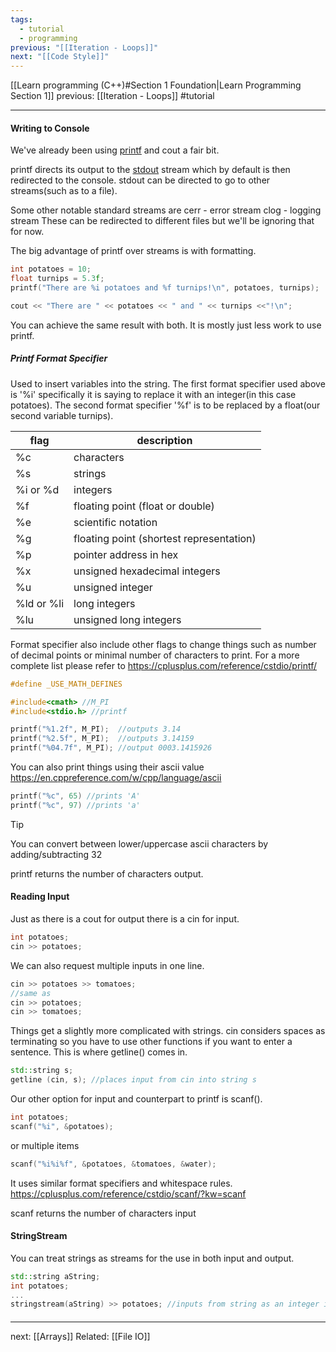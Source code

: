 ```yaml
---
tags:
  - tutorial
  - programming
previous: "[[Iteration - Loops]]"
next: "[[Code Style]]"
---
```

[[Learn programming (C++)#Section 1 Foundation|Learn Programming Section 1]]  previous: [[Iteration - Loops]]   #tutorial

---
#### Writing to Console

We've already been using [printf](https://cplusplus.com/reference/cstdio/printf/) and cout a fair bit. 

printf directs its output to the [stdout](https://cplusplus.com/reference/cstdio/stdout/) stream which by default is then redirected to the console. stdout can be directed to go to other streams(such as to a file).

Some other notable standard streams are 
cerr - error stream
clog - logging stream
These can be redirected to different files but we'll be ignoring that for now.

The big advantage of printf over streams is with formatting.
```cpp
int potatoes = 10;
float turnips = 5.3f;
printf("There are %i potatoes and %f turnips!\n", potatoes, turnips);

cout << "There are " << potatoes << " and " << turnips <<"!\n";
```
You can  achieve the same result with both. It is mostly just less work to use printf.

##### Printf  Format Specifier
Used to insert variables into the string. The first format specifier used above is '%i' specifically it is saying to replace it with an integer(in this case potatoes). The second format specifier '%f' is to be replaced by a float(our second variable turnips).

| flag | description |
| ---- | ----------- |
| %c | characters |
|%s | strings  |
|%i or %d | integers|
|%f | floating point (float or double)|
|%e | scientific notation|
|%g | floating point (shortest representation)|
|%p | pointer address in hex|
|%x | unsigned hexadecimal integers|
|%u | unsigned integer|
|%ld or %li | long integers|
|%lu | unsigned long integers   |

Format specifier also include other flags to change things such as number of decimal points or minimal number of characters to print. For a more complete list please refer to https://cplusplus.com/reference/cstdio/printf/

```cpp
#define _USE_MATH_DEFINES

#include<cmath> //M_PI
#include<stdio.h> //printf

printf("%1.2f", M_PI);  //outputs 3.14
printf("%2.5f", M_PI);  //outputs 3.14159 
printf("%04.7f", M_PI); //output 0003.1415926
```

You can also print things using their ascii value https://en.cppreference.com/w/cpp/language/ascii  
```cpp
printf("%c", 65) //prints 'A'
printf("%c", 97) //prints 'a'
```
>[!tip] 
>You can convert between lower/uppercase ascii characters by adding/subtracting 32

printf returns the number of characters output.
#### Reading Input
Just as there is a cout for output there is a cin for input.
```cpp
int potatoes;
cin >> potatoes;
```
We can also request multiple inputs in one line.
```cpp
cin >> potatoes >> tomatoes;
//same as
cin >> potatoes;
cin >> tomatoes;
```

Things get a slightly more complicated with strings. cin considers spaces as terminating so you have to use other functions if you want to enter a sentence. This is where getline() comes in.
```cpp
std::string s;
getline (cin, s); //places input from cin into string s
```


Our other option for input and counterpart to printf is scanf().
```cpp
int potatoes;
scanf("%i", &potatoes);
```
or multiple items
```cpp
scanf("%i%i%f", &potatoes, &tomatoes, &water);
```
It uses similar format specifiers and whitespace rules. https://cplusplus.com/reference/cstdio/scanf/?kw=scanf 

scanf returns the number of characters input

#### StringStream
You can treat strings as streams for the use in both input and output.
```cpp
std::string aString;
int potatoes;
...
stringstream(aString) >> potatoes; //inputs from string as an integer into potatoes
```

#### 
---
next: [[Arrays]] 
Related: [[File IO]]
